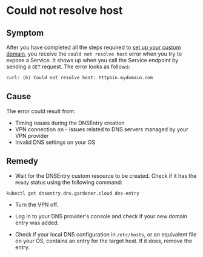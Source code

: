 # Could not resolve host

## Symptom

After you have completed all the steps required to [set up your custom domain](../../tutorials/01-10-setup-custom-domain-for-workload.md), you receive the `could not resolve host` error when you try to expose a Service. It shows up when you call the Service endpoint by sending a `GET` request. The error looks as follows:

```txt
curl: (6) Could not resolve host: httpbin.mydomain.com
```

## Cause

The error could result from:

- Timing issues during the DNSEntry creation
- VPN connection on - issues related to DNS servers managed by your VPN provider
- Invalid DNS settings on your OS

## Remedy

- Wait for the DNSEntry custom resource to be created. Check if it has the `Ready` status using the following command:

```bash
kubectl get dnsentry.dns.gardener.cloud dns-entry
```

- Turn the VPN off.

- Log in to your DNS provider's console and check if your new domain entry was added.

- Check if your local DNS configuration in `/etc/hosts`, or an equivalent file on your OS, contains an entry for the target host. If it does, remove the entry.
